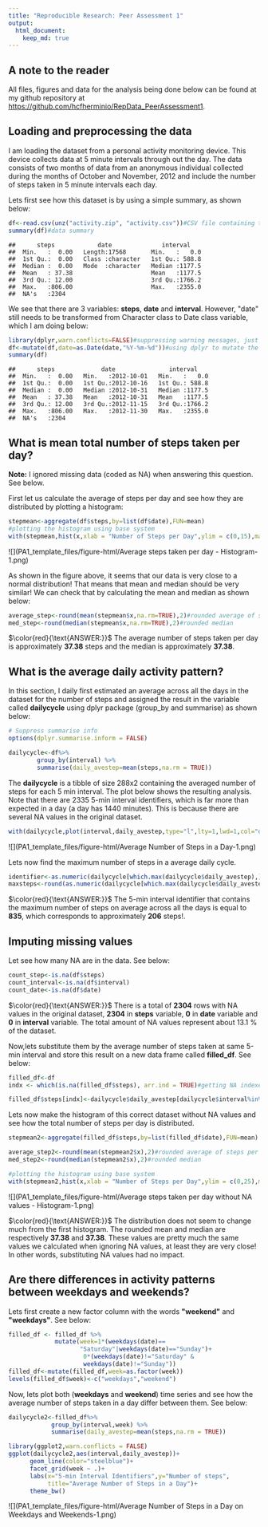 ```yaml
---
title: "Reproducible Research: Peer Assessment 1"
output: 
  html_document:
    keep_md: true
---
```


## A note to the reader
All files, figures and data for the analysis being done below can be found at my github repository at <https://github.com/hcfherminio/RepData_PeerAssessment1>.


## Loading and preprocessing the data
I am loading the dataset from a personal activity monitoring device. This device collects data at 5 minute intervals through out the day. The data consists of two months of data from an anonymous individual collected during the months of October and November, 2012 and include the number of steps taken in 5 minute intervals each day.

Lets first see how this dataset is by using a simple summary, as shown below:


```r
df<-read.csv(unz("activity.zip", "activity.csv"))#CSV file containing the data to be used
summary(df)#data summary
```

```
##      steps            date              interval     
##  Min.   :  0.00   Length:17568       Min.   :   0.0  
##  1st Qu.:  0.00   Class :character   1st Qu.: 588.8  
##  Median :  0.00   Mode  :character   Median :1177.5  
##  Mean   : 37.38                      Mean   :1177.5  
##  3rd Qu.: 12.00                      3rd Qu.:1766.2  
##  Max.   :806.00                      Max.   :2355.0  
##  NA's   :2304
```

We see that there are 3 variables: **steps**, **date** and **interval**. However, "date" still needs to be transformed from Character class to Date class variable, which I am doing below:


```r
library(dplyr,warn.conflicts=FALSE)#suppressing warning messages, just to make the final text clearer
df<-mutate(df,date=as.Date(date,"%Y-%m-%d"))#using dplyr to mutate the dataframe, ignoring time zone
summary(df)
```

```
##      steps             date               interval     
##  Min.   :  0.00   Min.   :2012-10-01   Min.   :   0.0  
##  1st Qu.:  0.00   1st Qu.:2012-10-16   1st Qu.: 588.8  
##  Median :  0.00   Median :2012-10-31   Median :1177.5  
##  Mean   : 37.38   Mean   :2012-10-31   Mean   :1177.5  
##  3rd Qu.: 12.00   3rd Qu.:2012-11-15   3rd Qu.:1766.2  
##  Max.   :806.00   Max.   :2012-11-30   Max.   :2355.0  
##  NA's   :2304
```

## What is mean total number of steps taken per day?

**Note:** I ignored missing data (coded as NA) when answering this question. See below.

First let us calculate the average of steps per day and see how they are distributed by plotting a histogram:



```r
stepmean<-aggregate(df$steps,by=list(df$date),FUN=mean)
#plotting the histogram using base system
with(stepmean,hist(x,xlab = "Number of Steps per Day",ylim = c(0,15),main = "Histogram (Average steps taken per day)",breaks = 12))
```

![](PA1_template_files/figure-html/Average steps taken per day - Histogram-1.png)<!-- -->

As shown in the figure above, it seems that our data is very close to a normal distribution! That means that mean and median should be very similar! We can check that by calculating the mean and median as shown below:



```r
average_step<-round(mean(stepmean$x,na.rm=TRUE),2)#rounded average of steps per day
med_step<-round(median(stepmean$x,na.rm=TRUE),2)#rounded median
```

$\color{red}{\text{ANSWER:}}$ The average number of steps taken per day is approximately **37.38** steps and the median is approximately **37.38**.


## What is the average daily activity pattern?

In this section, I daily first estimated an average across all the days in the dataset for the number of steps and assigned the result in the variable called **dailycycle** using dplyr package (group_by and summarise) as shown below:

```r
# Suppress summarise info
options(dplyr.summarise.inform = FALSE)

dailycycle<-df%>%
        group_by(interval) %>%
        summarise(daily_avestep=mean(steps,na.rm = TRUE))        
```

The **dailycycle** is a tibble of size 288x2 containing the averaged number of steps for each 5 min interval. The plot below shows the resulting analysis. Note that there are 2335 5-min interval identifiers, which is far more than expected in a day (a day has 1440 minutes). This is because there are several NA values in the original dataset. 


```r
with(dailycycle,plot(interval,daily_avestep,type="l",lty=1,lwd=1,col="darkgreen",xlab = "Identifier (5-min interval)",ylab = "Number of Steps",main = "Average Number of Steps in a Day"))
```

![](PA1_template_files/figure-html/Average Number of Steps in a Day-1.png)<!-- -->

Lets now find the maximum number of steps in a average daily cycle.

```r
identifier<-as.numeric(dailycycle[which.max(dailycycle$daily_avestep),][1,1])
maxsteps<-round(as.numeric(dailycycle[which.max(dailycycle$daily_avestep),][1,2]),0)
```
$\color{red}{\text{ANSWER:}}$ The 5-min interval identifier that contains the maximum number of steps on average across all the days is equal to **835**, which corresponds to approximately **206** steps!.

## Imputing missing values

Let see how many NA are in the data. See below:


```r
count_step<-is.na(df$steps)
count_interval<-is.na(df$interval)
count_date<-is.na(df$date)
```
$\color{red}{\text{ANSWER:}}$ There is a total of **2304** rows with NA values in the original dataset, **2304** in **steps** variable, **0** in **date** variable and **0** in **interval** variable. The total amount of NA values represent about 13.1 % of the dataset.

Now,lets substitute them by the average number of steps taken at same 5-min interval and store this result on a new data frame called **filled_df**. See below:


```r
filled_df<-df
indx <- which(is.na(filled_df$steps), arr.ind = TRUE)#getting NA indexes

filled_df$steps[indx]<-dailycycle$daily_avestep[dailycycle$interval%in%filled_df$interval[indx]]
```

Lets now make the histogram of this correct dataset without NA values and see how the total number of steps per day is distributed.


```r
stepmean2<-aggregate(filled_df$steps,by=list(filled_df$date),FUN=mean)

average_step2<-round(mean(stepmean2$x),2)#rounded average of steps per day
med_step2<-round(median(stepmean2$x),2)#rounded median

#plotting the histogram using base system
with(stepmean2,hist(x,xlab = "Number of Steps per Day",ylim = c(0,25),main = "Histogram (Average steps taken per day - no NA values)",breaks = 12))
```

![](PA1_template_files/figure-html/Average steps taken per day without NA values - Histogram-1.png)<!-- -->

$\color{red}{\text{ANSWER:}}$ The distribution does not seem to change much from the first histogram. The rounded mean and median are respectively **37.38** and **37.38**. These values are pretty much the same values we calculated when ignoring NA values, at least they are very close! In other words, substituting NA values had no impact.

## Are there differences in activity patterns between weekdays and weekends?

Lets first create a new factor column with the words **"weekend"** and **"weekdays"**. See below:


```r
filled_df <- filled_df %>%
             mutate(week=1*(weekdays(date)==
                    "Saturday"|weekdays(date)=="Sunday")+
                     0*(weekdays(date)!="Saturday" &  
                     weekdays(date)!="Sunday")) 
filled_df<-mutate(filled_df,week=as.factor(week))
levels(filled_df$week)<-c("weekdays","weekend")
```
Now, lets plot both (**weekdays** and **weekend**) time series and see how the average number of steps taken in a day differ between them. See below:


```r
dailycycle2<-filled_df%>%
            group_by(interval,week) %>%
            summarise(daily_avestep=mean(steps,na.rm = TRUE)) 

library(ggplot2,warn.conflicts = FALSE)
ggplot(dailycycle2,aes(interval,daily_avestep))+
      geom_line(color="steelblue")+ 
      facet_grid(week ~ .)+
      labs(x="5-min Interval Identifiers",y="Number of steps",
           title="Average Number of Steps in a Day")+
      theme_bw()
```

![](PA1_template_files/figure-html/Average Number of Steps in a Day on Weekdays and Weekends-1.png)<!-- -->






